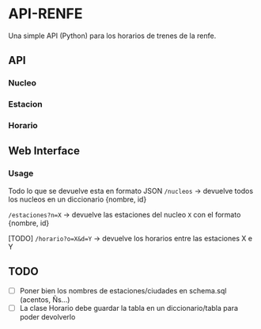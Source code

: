 # API-RENFE
Una simple API (Python) para los horarios de trenes de la renfe.

## API
### Nucleo
### Estacion
### Horario

## Web Interface
### Usage
Todo lo que se devuelve esta en formato JSON
`/nucleos` -> devuelve todos los nucleos en un diccionario {nombre, id}

`/estaciones?n=X` -> devuelve las estaciones del nucleo `X` con el formato {nombre, id}

[TODO] `/horario?o=X&d=Y` -> devuelve los horarios entre las estaciones X e Y

## TODO
* [ ] Poner bien los nombres de estaciones/ciudades en schema.sql (acentos, Ñs...)
* [ ] La clase Horario debe guardar la tabla en un diccionario/tabla para poder devolverlo
